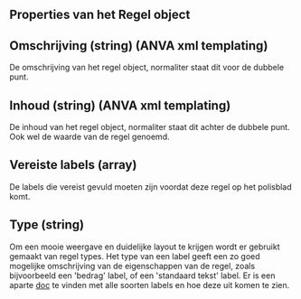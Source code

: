 Properties van het Regel object
---

## Omschrijving (string) (ANVA xml templating)
De omschrijving van het regel object, normaliter staat dit voor de dubbele punt.

## Inhoud (string) (ANVA xml templating)
De inhoud van het regel object, normaliter staat dit achter de dubbele punt. Ook wel de waarde van de regel genoemd.

## Vereiste labels (array<string>)
De labels die vereist gevuld moeten zijn voordat deze regel op het polisblad komt. 

## Type (string)
Om een mooie weergave en duidelijke layout te krijgen wordt er gebruikt gemaakt van regel types. Het type van een label
geeft een zo goed mogelijke omschrijving van de eigenschappen van de regel, zoals bijvoorbeeld een 'bedrag' label, of
een 'standaard tekst' label. Er is een aparte [doc]() te vinden met alle soorten labels en hoe deze uit komen te zien. 
